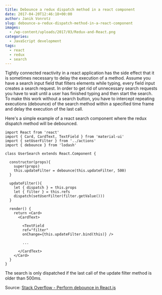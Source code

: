 ```yaml
---
title: Debounce a redux dispatch method in a react component
date: 2017-04-20T12:46:18+00:00
author: Janik Vonrotz
slug: debounce-a-redux-dispatch-method-in-a-react-component
images:
  - /wp-content/uploads/2017/03/Redux-and-React.png
categories:
  - JavaScript development
tags:
  - react
  - redux
  - search
---
```

Tightly connected reactivity in a react application has the side effect that it is sometimes necessary to delay the execution of a method. Assume you have a search input field that filters elements while typing, every field input creates a search request. In order to get rid of unnecessary search requests you have to wait until a user has finished typing and then start the search. To make this work without a search button, you have to intercept repeating executions (debounce) of the search method within a specified time frame and delay the execution of the last call.
<!--more-->
Here's a simple example of a react search component where the redux dispatch method will be debounced.

```
import React from 'react'
import { Card, CardText, TextField } from 'material-ui'
import { setUserFilter } from '../actions'
import { debounce } from 'lodash'

class UserSearch extends React.Component {

  constructor(props){
    super(props)
    this.updateFilter = debounce(this.updateFilter, 500)
  }

  updateFilter(){
    let { dispatch } = this.props
    let { filter } = this.refs
    dispatch(setUserFilter(filter.getValue()))
  }

  render() {
    return <Card>
      <CardText>

        <TextField
        ref="filter"
        onChange={this.updateFilter.bind(this)} />

        ...

      </CardText>
    </Card>
  }
}
```

The search is only dispatched if the last call of the update filter method is older than 500ms.

Source: [Stack Overflow - Perform debounce in React.js](http://stackoverflow.com/questions/23123138/perform-debounce-in-react-js)
